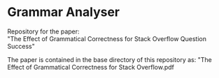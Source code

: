 
# Grammar Analyser

Repository for the paper:    
"The Effect of Grammatical Correctness for Stack Overflow Question Success"  

The paper is contained in the base directory of this repository as:  "The Effect of Grammatical Correctness for Stack Overflow.pdf
